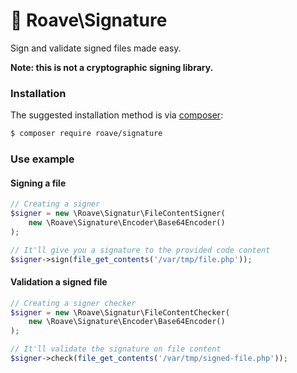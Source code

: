 # :closed_lock_with_key: Roave\Signature 

Sign and validate signed files made easy.

**Note: this is not a cryptographic signing library.**

### Installation

The suggested installation method is via [composer](https://getcomposer.org/):

```bash
$ composer require roave/signature
```

### Use example

#### Signing a file

```php
// Creating a signer 
$signer = new \Roave\Signatur\FileContentSigner(
    new \Roave\Signature\Encoder\Base64Encoder()
);

// It'll give you a signature to the provided code content
$signer->sign(file_get_contents('/var/tmp/file.php'));
```

#### Validation a signed file

```php
// Creating a signer checker
$signer = new \Roave\Signatur\FileContentChecker(
    new \Roave\Signature\Encoder\Base64Encoder()
);

// It'll validate the signature on file content
$signer->check(file_get_contents('/var/tmp/signed-file.php'));
```
